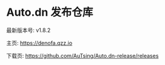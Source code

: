 # Auto.dn 发布仓库

最新版本号: v1.8.2

主页: https://denofa.qzz.io

下载页: https://github.com/AuTsing/Auto.dn-release/releases
